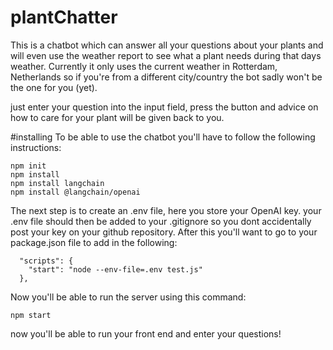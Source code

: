 # plantChatter
This is a chatbot which can answer all your questions about your plants and will even use the weather report to see what a plant needs during that days weather.
Currently it only uses the current weather in Rotterdam, Netherlands so if you're from a different city/country the bot sadly won't be the one for you (yet).

just enter your question into the input field, press the button and advice on how to care for your plant will be given back to you.

#installing
To be able to use the chatbot you'll have to follow the following instructions:
```
npm init
npm install
npm install langchain
npm install @langchain/openai
```
The next step is to create an .env file, here you store your OpenAI key. your .env file should then be added to your .gitignore so you dont accidentally
post your key on your github repository.
After this you'll want to go to your package.json file to add in the following:
```
  "scripts": {
    "start": "node --env-file=.env test.js"
  },
```
Now you'll be able to run the server using this command:
```
npm start
```
now you'll be able to run your front end and enter your questions!
